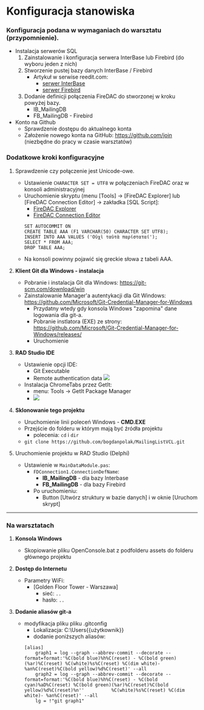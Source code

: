# Konfiguracja stanowiska

### Konfiguracja podana w wymaganiach do warsztatu (przypomnienie).

* Instalacja serwerów SQL
    1. Zainstalowanie i konfiguracja serwera InterBase lub Firebird (do wyboru jeden z nich)
    2. Stworzenie pustej bazy danych InterBase / Firebird
        * Artykuł w serwise reedit.com:
            * [serwer InterBase](https://www.reddit.com/user/BogdanPolakBSC/comments/9cymje/)
            * [serwer Firebird](https://www.reddit.com/user/BogdanPolakBSC/comments/9cyrh2/)
    3. Dodanie definicji połączenia FireDAC do stworzonej w kroku powyżej bazy.
        * IB_MailingDB 
        * FB_MailingDB - Firebird
* Konto na Github
    * Sprawdzenie dostępu do aktualnego konta 
    * Założenie nowego konta na GitHub: https://github.com/join (niezbędne do pracy w czasie warsztatów)
    

### Dodatkowe kroki konfiguracyjne

1. Sprawdzenie czy połączenie jest Unicode-owe.
    * Ustawienie ```CHARACTER SET = UTF8``` w połączeniach FireDAC oraz w konsoli administracyjnej
    * Uruchomienie skryptu (menu [Tools] -> [FireDAC Explorer] lub [FireDAC Connection Editor] -> zakładka [SQL Script]:
        * [FireDAC Explorer](http://docwiki.embarcadero.com/RADStudio/Tokyo/en/Setting_up_Connections_(FireDAC)#Using_the_FDExplorer_Utility)
        * [FireDAC Connection Editor](http://docwiki.embarcadero.com/RADStudio/Tokyo/en/Setting_up_Connections_(FireDAC)#Using_the_TFDConnection_Design-Time_Editor)
        ```
        SET AUTOCOMMIT ON
        CREATE TABLE AAA (F1 VARCHAR(50) CHARACTER SET UTF8);
        INSERT INTO AAA VALUES ('Οὐχὶ ταὐτὰ παρίσταταί');
        SELECT * FROM AAA;
        DROP TABLE AAA;
        ```
    * Na konsoli powinny pojawić się greckie słowa z tabeli AAA.

2. **Klient Git dla Windows - instalacja**
    * Pobranie i instalacja Git dla Windows: https://git-scm.com/download/win
    * Zainstalowanie Manager'a autentykacji dla Git Windows: https://github.com/Microsoft/Git-Credential-Manager-for-Windows
        * Przydatny wtedy gdy konsola Windows "zapomina" dane logowania dla git-a.
        * Pobranie instlatora (EXE) ze strony: https://github.com/Microsoft/Git-Credential-Manager-for-Windows/releases/
        * Uruchomienie

4. **RAD Studio IDE**
    * Ustawienie opcji IDE:
        * Git Executable
        * Remote authentication data
        ![](./assets/opcje-IDE-dla-Gita.png)
    * Instalacja ChromeTabs przez GetIt:
        * menu: Tools -> GetIt Package Manager
    	* ![](./assets/getit-manager.png)

5. **Sklonowanie tego projektu**
    * Uruchomienie linii poleceń Windows - **CMD.EXE**
    * Przejście do folderu w którym mają być źródła projektu
        * polecenia: ```cd``` i ```dir```
    * ```git clone https://github.com/bogdanpolak/MailingListVCL.git```

6. Uruchomienie projektu w RAD Studio (Delphi)
    * Ustawienie w ```MainDataModule.pas```:
        *  ```FDConnection1.ConnectionDefName```:
            * **IB_MailingDB** - dla bazy Interbase
            * **FB_MailingDB** - dla bazy Firebird
        * Po uruchomieniu:
            * Button [Utwórz struktury w bazie danych] i w oknie [Uruchom skrypt]


***

### Na warsztatach

1. **Konsola Windows**
    * Skopiowanie pliku OpenConsole.bat z podfolderu assets do folderu głównego projektu

2. **Dostęp do Internetu**
    * Parametry WiFi:
        * [Golden Floor Tower - Warszawa] 
            * sieć: ```..```  
            * hasło: ```..```

3. **Dodanie aliasów git-a**
    * modyfikacja pliku pliku .gitconfig
        * Lokalizacja: C:\Users\{{użytkownik}}
        * dodanie poniższych aliasów:
        ```
        [alias]
        	graph1 = log --graph --abbrev-commit --decorate --format=format:'%C(bold blue)%h%C(reset) - %C(bold green)(%ar)%C(reset) %C(white)%s%C(reset) %C(dim white)- %an%C(reset)%C(bold yellow)%d%C(reset)' --all
        	graph2 = log --graph --abbrev-commit --decorate --format=format:'%C(bold blue)%h%C(reset) - %C(bold cyan)%aD%C(reset) %C(bold green)(%ar)%C(reset)%C(bold yellow)%d%C(reset)%n''          %C(white)%s%C(reset) %C(dim white)- %an%C(reset)' --all
        	lg = !"git graph1"
        ```
